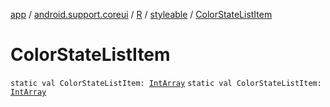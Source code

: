 [app](../../../index.md) / [android.support.coreui](../../index.md) / [R](../index.md) / [styleable](index.md) / [ColorStateListItem](./-color-state-list-item.md)

# ColorStateListItem

`static val ColorStateListItem: `[`IntArray`](https://kotlinlang.org/api/latest/jvm/stdlib/kotlin/-int-array/index.html)
`static val ColorStateListItem: `[`IntArray`](https://kotlinlang.org/api/latest/jvm/stdlib/kotlin/-int-array/index.html)